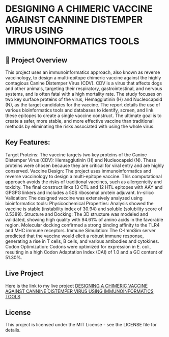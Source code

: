 #  DESIGNING A CHIMERIC VACCINE AGAINST CANNINE DISTEMPER VIRUS USING IMMUNOINFORMATICS TOOLS
## 📌 Project Overview
This project uses an immunoinformatics approach, also known as reverse vaccinology, to design a multi-epitope chimeric vaccine against the highly contagious Canine Distemper Virus (CDV). CDV is a virus that affects dogs and other animals, targeting their respiratory, gastrointestinal, and nervous systems, and is often fatal with a high mortality rate. The study focuses on two key surface proteins of the virus, 
Hemagglutinin (H) and Nucleocapsid (N), as the target candidates for the vaccine. The report details the use of various bioinformatics tools and databases to identify, screen, and link these epitopes to create a single vaccine construct. The ultimate goal is to create a safer, more stable, and more effective vaccine than traditional methods by eliminating the risks associated with using the whole virus.

## Key Features: 
Target Proteins: The vaccine targets two key proteins of the Canine Distemper Virus (CDV): Hemagglutinin (H) and Nucleocapsid (N). These proteins were chosen because they are critical for viral entry and are highly conserved.
Vaccine Design: The project uses immunoinformatics and reverse vaccinology to design a multi-epitope vaccine. This computational approach avoids the risks of traditional vaccines, such as allergenicity and toxicity. The final construct links 13 CTL and 12 HTL epitopes with AAY and GPGPG linkers and includes a 50S ribosomal protein adjuvant.
In-silico Validation: The designed vaccine was extensively analyzed using bioinformatics tools:
Physicochemical Properties: Analysis showed the vaccine is stable (instability index of 30.94) and soluble (solubility score of 0.5389).
Structure and Docking: The 3D structure was modeled and validated, showing high quality with 94.61% of amino acids in the favorable region. Molecular docking confirmed a strong binding affinity to the TLR4 and MHC immune receptors.
Immune Simulation: The C-ImmSim server predicted that the vaccine would elicit a robust immune response, generating a rise in T cells, B cells, and various antibodies and cytokines.
Codon Optimization: Codons were optimized for expression in E. coli, resulting in a high Codon Adaptation Index (CAI) of 1.0 and a GC content of 51.30%.

## Live Project 
Here is the link to my live project 
[DESIGNING A CHIMERIC VACCINE AGAINST CANNINE DISTEMPER VIRUS USING IMMUNOINFORMATICS TOOLS](https://github.com/TharunH718/DESIGNING-A-CHIMERIC-VACCINE-AGAINST-CANNINE-DISTEMPER-VIRUS-USING-IMMUNOIFORMATICS-TOOLS/)

## License
This project is licensed under the MIT License - see the LICENSE file for details.

